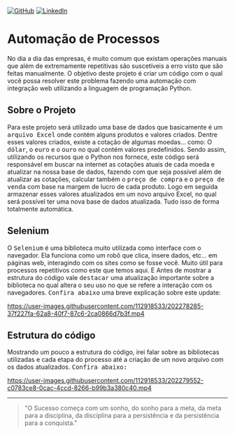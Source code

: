 [![GitHub](https://img.shields.io/github/license/jdeveloperanalyst/Analise-de-Dados)](https://github.com/jdeveloperanalyst/Analise-de-Dados/blob/master/LICENSE)
[![LinkedIn](https://img.shields.io/badge/-LinkedIn-05122A?style=flat&logo=linkedin)](https://www.linkedin.com/in/jonatas-silva-dev-6a6f6e/)

# Automação de Processos

No dia a dia das empresas, é muito comum que existam operações manuais que além de extremamente repetitivas são suscetíveis a erro visto que são feitas manualmente. O objetivo deste projeto é criar um código com o qual você possa resolver este problema fazendo uma automação com integração web utilizando a linguagem de programação Python.

## Sobre o Projeto

Para este projeto será utilizado uma base de dados que basicamente é um <kbd>arquivo Excel</kbd> onde contém alguns produtos e valores criados. Dentre esses valores criados, existe a cotação de algumas moedas... como: O <kbd>dólar</kbd>, o <kbd>euro</kbd> e o <kbd>ouro</kbd> no qual contém valores predefinidos. Sendo assim, utilizando os recursos que o Python nos fornece, este código será responsável em buscar na internet as cotações atuais de cada moeda e atualizar na nossa base de dados, fazendo com que seja possível além de atualizar as cotações, calcular também o <kbd>preço de compra</kbd> e o <kbd>preço de venda</kbd> com base na margem de lucro de cada produto. Logo em seguida armazenar esses valores atualizados em um novo arquivo Excel, no qual será possível ter uma nova base de dados atualizada. Tudo isso de forma totalmente automática.

## Selenium

O <kbd>Selenium</kbd> é uma biblioteca muito utilizada como interface com o navegador. Ela funciona como um robô que clica, insere dados, etc... em páginas web, interagindo com os sites como se fosse você. Muito útil para processos repetitivos como este que temos aqui. E Antes de mostrar a estrutura do código vale <kbd>destacar</kbd> uma atualização importante sobre a biblioteca no qual altera o seu uso no que se refere a interação com os navegadores. <kbd>Confira abaixo</kbd> uma breve explicação sobre este update:


https://user-images.githubusercontent.com/112918533/202278285-37f227fa-62a8-40f7-87c6-2ca0866d7b3f.mp4


## Estrutura do código

Mostrando um pouco a estrutura do código, irei falar sobre as bibliotecas utilizadas e cada etapa do processo até a criação de um novo arquivo com os dados atualizados. <kbd>Confira abaixo:</kbd> 


https://user-images.githubusercontent.com/112918533/202279552-c0783ce8-0cac-4ccd-8266-b99b3a380c40.mp4


***
> "O Sucesso começa com um sonho, do sonho para a meta, da meta para a disciplina, da disciplina para a persistência e da persistência para a conquista."
